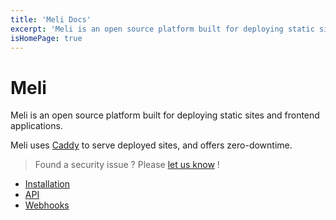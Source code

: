```yaml
---
title: 'Meli Docs'
excerpt: 'Meli is an open source platform built for deploying static sites and frontend applications'
isHomePage: true
---
```


# Meli

Meli is an open source platform built for deploying static sites and frontend applications. 

Meli uses [Caddy](https://caddyserver.com/) to serve deployed sites, and offers zero-downtime.

> Found a security issue ? Please [let us know](https://github.com/getmeli/meli/security/advisories/new) !

- [Installation](/get-started/installation)
- [API](/api/api)
- [Webhooks](/hooks/web)

